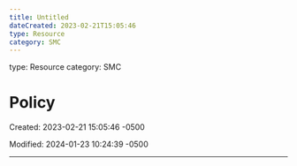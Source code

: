 ```yaml
---
title: Untitled
dateCreated: 2023-02-21T15:05:46
type: Resource
category: SMC
---
```

type: Resource
category: SMC

# Policy

Created: 2023-02-21 15:05:46 -0500

Modified: 2024-01-23 10:24:39 -0500

---



